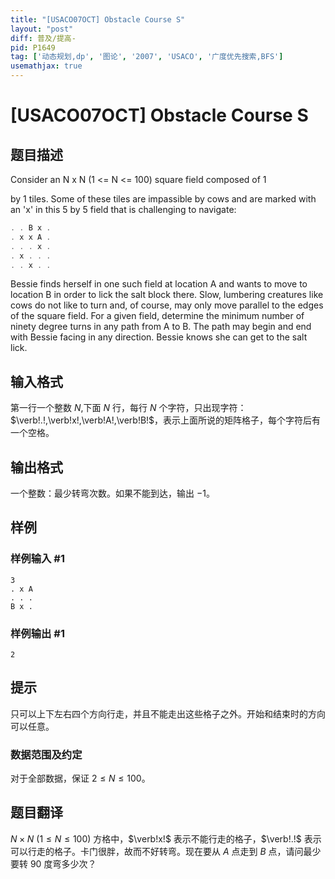 ```yaml
---
title: "[USACO07OCT] Obstacle Course S"
layout: "post"
diff: 普及/提高-
pid: P1649
tag: ['动态规划,dp', '图论', '2007', 'USACO', '广度优先搜索,BFS']
usemathjax: true
---
```


# [USACO07OCT] Obstacle Course S
## 题目描述

Consider an N x N (1 <= N <= 100) square field composed of 1

by 1 tiles. Some of these tiles are impassible by cows and are marked with an 'x' in this 5 by 5 field that is challenging to navigate:

```cpp
. . B x . 
. x x A . 
. . . x . 
. x . . . 
. . x . . 
```
Bessie finds herself in one such field at location A and wants to move to location B in order to lick the salt block there.  Slow, lumbering creatures like cows do not like to turn and, of course, may only move parallel to the edges of the square field. For a given field, determine the minimum number of ninety degree turns in any path from A to B. The path may begin and end with Bessie facing in any direction. Bessie knows she can get to the salt lick.


## 输入格式

第一行一个整数 $N$,下面 $N$ 行，每行 $N$ 个字符，只出现字符：$\verb!.!,\verb!x!,\verb!A!,\verb!B!$，表示上面所说的矩阵格子，每个字符后有一个空格。

## 输出格式

一个整数：最少转弯次数。如果不能到达，输出 $-1$。

## 样例

### 样例输入 #1
```
3
. x A
. . .
B x .
```
### 样例输出 #1
```
2
```
## 提示

只可以上下左右四个方向行走，并且不能走出这些格子之外。开始和结束时的方向可以任意。

### 数据范围及约定

对于全部数据，保证 $2\le N\le 100$。

## 题目翻译

$N\times N\ (1\le N\le 100)$ 方格中，$\verb!x!$ 表示不能行走的格子，$\verb!.!$ 表示可以行走的格子。卡门很胖，故而不好转弯。现在要从 $A$ 点走到 $B$ 点，请问最少要转 $90$ 度弯多少次？
